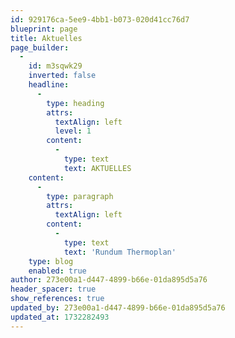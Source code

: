 ```yaml
---
id: 929176ca-5ee9-4bb1-b073-020d41cc76d7
blueprint: page
title: Aktuelles
page_builder:
  -
    id: m3sqwk29
    inverted: false
    headline:
      -
        type: heading
        attrs:
          textAlign: left
          level: 1
        content:
          -
            type: text
            text: AKTUELLES
    content:
      -
        type: paragraph
        attrs:
          textAlign: left
        content:
          -
            type: text
            text: 'Rundum Thermoplan'
    type: blog
    enabled: true
author: 273e00a1-d447-4899-b66e-01da895d5a76
header_spacer: true
show_references: true
updated_by: 273e00a1-d447-4899-b66e-01da895d5a76
updated_at: 1732282493
---
```

